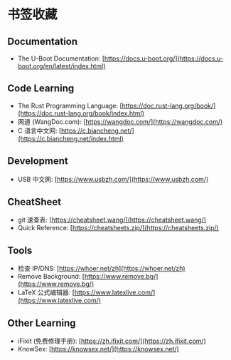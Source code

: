 # 书签收藏

## Documentation

- The U-Boot Documentation: [https://docs.u-boot.org/](https://docs.u-boot.org/en/latest/index.html)

## Code Learning

- The Rust Programming Language: [https://doc.rust-lang.org/book/](https://doc.rust-lang.org/book/index.html)
- 网道 (WangDoc.com): [https://wangdoc.com/](https://wangdoc.com/)
- C 语言中文网: [https://c.biancheng.net/](https://c.biancheng.net/index.html)

## Development

- USB 中文网: [https://www.usbzh.com/](https://www.usbzh.com/)

## CheatSheet

- git 速查表: [https://cheatsheet.wang/](https://cheatsheet.wang/)
- Quick Reference: [https://cheatsheets.zip/](https://cheatsheets.zip/)

## Tools

- 检查 IP/DNS: [https://whoer.net/zh](https://whoer.net/zh)
- Remove Background: [https://www.remove.bg/](https://www.remove.bg/)
- LaTeX 公式编辑器: [https://www.latexlive.com/](https://www.latexlive.com/)

## Other Learning

- iFixit (免费修理手册): [https://zh.ifixit.com/](https://zh.ifixit.com/)
- KnowSex: [https://knowsex.net/](https://knowsex.net/)
